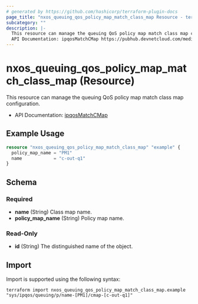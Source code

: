 ```yaml
---
# generated by https://github.com/hashicorp/terraform-plugin-docs
page_title: "nxos_queuing_qos_policy_map_match_class_map Resource - terraform-provider-nxos"
subcategory: ""
description: |-
  This resource can manage the queuing QoS policy map match class map configuration.
  API Documentation: ipqosMatchCMap https://pubhub.devnetcloud.com/media/dme-docs-10-2-2/docs/Qos/ipqos:MatchCMap/
---
```


# nxos_queuing_qos_policy_map_match_class_map (Resource)

This resource can manage the queuing QoS policy map match class map configuration.

- API Documentation: [ipqosMatchCMap](https://pubhub.devnetcloud.com/media/dme-docs-10-2-2/docs/Qos/ipqos:MatchCMap/)

## Example Usage

```terraform
resource "nxos_queuing_qos_policy_map_match_class_map" "example" {
  policy_map_name = "PM1"
  name            = "c-out-q1"
}
```

<!-- schema generated by tfplugindocs -->
## Schema

### Required

- **name** (String) Class map name.
- **policy_map_name** (String) Policy map name.

### Read-Only

- **id** (String) The distinguished name of the object.

## Import

Import is supported using the following syntax:

```shell
terraform import nxos_queuing_qos_policy_map_match_class_map.example "sys/ipqos/queuing/p/name-[PM1]/cmap-[c-out-q1]"
```
